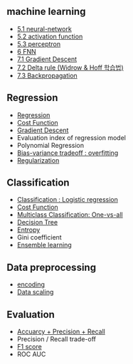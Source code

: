 ## machine learning

- [5.1 neural-network](https://github.com/evelyn82/Machine-learning/blob/main/ml/neural-network.md)
- [5.2 activation function](https://github.com/evelyn82/Machine-learning/blob/main/ml/activation-function.md)
- [5.3 perceptron](https://github.com/evelyn82/Machine-learning/blob/main/ml/perceptron.md)
- [6 FNN](https://github.com/evelyn82/Machine-learning/blob/main/ml/fnn.md)
- [7.1 Gradient Descent](https://github.com/evelyn82/Machine-learning/blob/main/Regression/gradient-descent.md)
- [7.2 Delta rule (Widrow & Hoff 학습법)](https://github.com/evelyn82/Machine-learning/blob/main/Regression/delta-rule.md)
- [7.3 Backpropagation](https://github.com/evelyn82/Machine-learning/blob/main/ml/backpropagation.md)

## Regression

- [Regression](https://github.com/evelyn82/Machine-learning/blob/main/Regression/README.md)
- [Cost Function](https://github.com/evelyn82/Machine-learning/blob/main/Regression/cost-function-regression.md)
- [Gradient Descent](https://github.com/evelyn82/Machine-learning/blob/main/Regression/gradient-descent.md)
- Evaluation index of regression model
- Polynomial Regression
- [Bias-variance tradeoff : overfitting](https://github.com/evelyn82/Machine-learning/blob/main/Regression/bias-variance-tradeoff.md)
- [Regularization](https://github.com/evelyn82/Machine-learning/blob/main/Regression/regularization.md)

## Classification

- [Classification : Logistic regression](https://github.com/evelyn82/Machine-learning/blob/main/Classification/logistic-regression.md)
- [Cost Function](https://github.com/evelyn82/Machine-learning/blob/main/Classification/cost-function-classification.md)
- [Multiclass Classification: One-vs-all](https://github.com/evelyn82/Machine-learning/blob/main/Classification/multiclass-classification.md)
- [Decision Tree](https://github.com/evelyn82/Machine-learning/blob/main/Classification/decision-tree.md)
- [Entropy](https://github.com/evelyn82/Machine-learning/blob/main/Classification/entropy.md)
- Gini coefficient
- [Ensemble learning](https://github.com/evelyn82/Machine-learning/blob/main/Classification/ensemble-learning.md)

## Data preprocessing

- [encoding](https://github.com/evelyn82/Machine-learning/blob/main/Data%20preprocessing/encoding.md)
- [Data scaling](https://github.com/evelyn82/Machine-learning/blob/main/Regression/data-scaling.md)

## Evaluation

- [Accuarcy + Precision + Recall](https://github.com/evelyn82/Machine-learning/blob/main/Evaluation/confusion-matrix.md)
- Precision / Recall trade-off
- [F1 score](https://github.com/evelyn82/Machine-learning/blob/main/Evaluation/f1-score.md)
- ROC AUC
